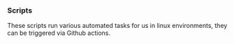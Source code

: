 ### Scripts
These scripts run various automated tasks for us in linux environments, they can be triggered via Github actions.
